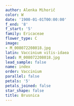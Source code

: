 ```yaml
---
author: Alenka Mihorič
color: W
date: '1900-01-01T00:00:00'
f_end: '8'
f_start: '5'
family: Ericaceae
flower_type: C
image:
- M_008072208018.jpg
latin: Vaccinium vitis-idaea
lead: M_008072208018.jpg
lead_sample: false
name: index
order: Vaccinium
parallel: false
petals: '5'
petals_joined: false
star_shape: false
title: Brusnica
---
```


